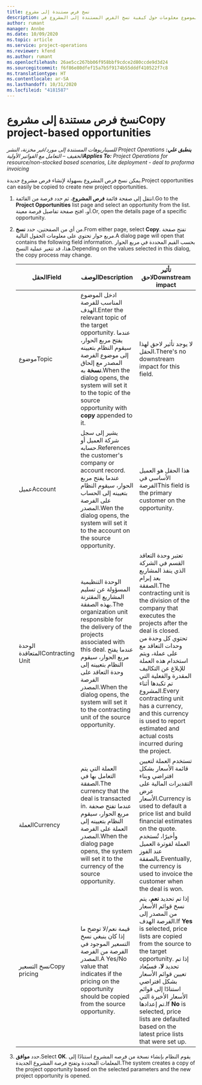 ```yaml
---
title: نسخ فرص مستندة إلى مشروع
description: يوفر هذا الموضوع معلومات حول كيفية نسخ الفرص المستندة إلى المشروع في Project Operations.
author: rumant
manager: Annbe
ms.date: 10/09/2020
ms.topic: article
ms.service: project-operations
ms.reviewer: kfend
ms.author: rumant
ms.openlocfilehash: 26ae5cc267bb06f958bbf9cdce2d80ccde9d3d24
ms.sourcegitcommit: f6f86e80dfef15a7b5f9174b55dddf410522f7c8
ms.translationtype: HT
ms.contentlocale: ar-SA
ms.lasthandoff: 10/31/2020
ms.locfileid: "4181587"
---
```

# <a name="copy-project-based-opportunities"></a><span data-ttu-id="64192-103">نسخ فرص مستندة إلى مشروع</span><span class="sxs-lookup"><span data-stu-id="64192-103">Copy project-based opportunities</span></span>

<span data-ttu-id="64192-104">_**ينطبق علي:** ‏‫Project Operations للسيناريوهات المستندة إلى مورد/غير مخزنة‬، ‏‫النشر الخفيف – التعامل مع الفواتير الأولية‬_</span><span class="sxs-lookup"><span data-stu-id="64192-104">_**Applies To:** Project Operations for resource/non-stocked based scenarios, Lite deployment - deal to proforma invoicing_</span></span>


<span data-ttu-id="64192-105">يمكن نسخ فرص المشروع بسهولة لإنشاء فرص مشروع جديدة.</span><span class="sxs-lookup"><span data-stu-id="64192-105">Project opportunities can easily be copied to create new project opportunities.</span></span> 

1. <span data-ttu-id="64192-106">انتقل إلى صفحة قائمة **فرص المشروع**، ثم حدد فرصة من القائمة.</span><span class="sxs-lookup"><span data-stu-id="64192-106">Go to the **Project Opportunities** list page and select an opportunity from the list.</span></span> <span data-ttu-id="64192-107">أو، افتح صفحة تفاصيل فرصة معينة.</span><span class="sxs-lookup"><span data-stu-id="64192-107">Or, open the details page of a specific opportunity.</span></span> 
2. <span data-ttu-id="64192-108">من أي من الصفحتين، حدد **نسخ**.</span><span class="sxs-lookup"><span data-stu-id="64192-108">From either page, select **Copy**.</span></span> <span data-ttu-id="64192-109">تفتح صفحة مربع حوار تحتوي على معلومات الحقول التالية.</span><span class="sxs-lookup"><span data-stu-id="64192-109">A dialog page will open that contains the following field information.</span></span> <span data-ttu-id="64192-110">بحسب القيم المحددة في مربع الحوار هذا، قد تتغير عملية النسخ.</span><span class="sxs-lookup"><span data-stu-id="64192-110">Depending on the values selected in this dialog, the copy process may change.</span></span>

    | <span data-ttu-id="64192-111">**الحقل**</span><span class="sxs-lookup"><span data-stu-id="64192-111">**Field**</span></span> | <span data-ttu-id="64192-112">**الوصف**</span><span class="sxs-lookup"><span data-stu-id="64192-112">**Description**</span></span> | <span data-ttu-id="64192-113">**تأثير لاحق**</span><span class="sxs-lookup"><span data-stu-id="64192-113">**Downstream impact**</span></span> |
    | --- | --- | --- |
    | <span data-ttu-id="64192-114">موضوع</span><span class="sxs-lookup"><span data-stu-id="64192-114">Topic</span></span> | <span data-ttu-id="64192-115">ادخل الموضوع المناسب للفرصة الهدف.</span><span class="sxs-lookup"><span data-stu-id="64192-115">Enter the relevant topic of the target opportunity.</span></span> <span data-ttu-id="64192-116">عندما يفتح مربع الحوار، سيقوم النظام بتعيينه إلى موضوع الفرصة المصدر مع إلحاق **نسخة** به.</span><span class="sxs-lookup"><span data-stu-id="64192-116">When the dialog opens, the system will set it to the topic of the source opportunity with **copy** appended to it.</span></span> | <span data-ttu-id="64192-117">لا يوجد تأثير لاحق لهذا الحقل.</span><span class="sxs-lookup"><span data-stu-id="64192-117">There's no downstream impact for this field.</span></span> |
    | <span data-ttu-id="64192-118">عميل</span><span class="sxs-lookup"><span data-stu-id="64192-118">Account</span></span> | <span data-ttu-id="64192-119">يشير إلى سجل شركة العميل أو حسابه.</span><span class="sxs-lookup"><span data-stu-id="64192-119">References the customer's company or account record.</span></span> <span data-ttu-id="64192-120">عندما يفتح مربع الحوار، سيقوم النظام بتعيينه إلى الحساب على الفرصة المصدر.</span><span class="sxs-lookup"><span data-stu-id="64192-120">Wen the dialog opens, the system will set it to the account on the source opportunity.</span></span> | <span data-ttu-id="64192-121">هذا الحقل هو العميل الأساسي في الفرصة</span><span class="sxs-lookup"><span data-stu-id="64192-121">This field is the primary customer on the opportunity.</span></span> |
    | <span data-ttu-id="64192-122">الوحدة المتعاقدة</span><span class="sxs-lookup"><span data-stu-id="64192-122">Contracting Unit</span></span> | <span data-ttu-id="64192-123">الوحدة التنظيمية المسؤولة عن تسليم المشاريع المقترنة بهذه الصفقة.</span><span class="sxs-lookup"><span data-stu-id="64192-123">The organization unit responsible for the delivery of the projects associated with this deal.</span></span> <span data-ttu-id="64192-124">عندما يفتح مربع الحوار، سيقوم النظام بتعيينه إلى وحدة التعاقد على الفرصة المصدر.</span><span class="sxs-lookup"><span data-stu-id="64192-124">When the dialog opens, the system will set it to the contracting unit of the source opportunity.</span></span> | <span data-ttu-id="64192-125">تعتبر وحدة التعاقد القسم في الشركة الذي ينفذ المشاريع بعد إبرام الصفقة.</span><span class="sxs-lookup"><span data-stu-id="64192-125">The contracting unit is the division of the company that executes the projects after the deal is closed.</span></span> <span data-ttu-id="64192-126">تحتوي كل وحدة من وحدات التعاقد مع على عملة، ويتم استخدام هذه العملة للإبلاغ عن التكاليف المقدرة والفعلية التي تم تكبدها أثناء المشروع.</span><span class="sxs-lookup"><span data-stu-id="64192-126">Every contracting unit has a currency, and this currency is used to report estimated and actual costs incurred during the project.</span></span> |
    | <span data-ttu-id="64192-127">‏‏العملة</span><span class="sxs-lookup"><span data-stu-id="64192-127">Currency</span></span> | <span data-ttu-id="64192-128">العملة التي يتم التعامل بها في الصفقة.</span><span class="sxs-lookup"><span data-stu-id="64192-128">The currency that the deal is transacted in.</span></span> <span data-ttu-id="64192-129">عندما تفتح صحفة مربع الحوار، سيقوم النظام بتعيينه إلى العملة على الفرصة المصدر.</span><span class="sxs-lookup"><span data-stu-id="64192-129">When the dialog page opens, the system will set it to the currency of the source opportunity.</span></span> | <span data-ttu-id="64192-130">تستخدم العملة لتعيين قائمة الأسعار بشكل افتراضي وبناء التقديرات المالية على عرض الأسعار.</span><span class="sxs-lookup"><span data-stu-id="64192-130">Currency is used to default a price list and build financial estimates on the quote.</span></span> <span data-ttu-id="64192-131">وأخيرًا، تُستخدم العملة لفوترة العميل عند الفوز بالصفقة.</span><span class="sxs-lookup"><span data-stu-id="64192-131">Eventually, the currency is used to invoice the customer when the deal is won.</span></span> |
    | <span data-ttu-id="64192-132">نسخ التسعير</span><span class="sxs-lookup"><span data-stu-id="64192-132">Copy pricing</span></span> | <span data-ttu-id="64192-133">قيمة نعم/لا توضح ما إذا كان ينبغي نسخ التسعير الموجود في الفرصة من الفرصة المصدر.</span><span class="sxs-lookup"><span data-stu-id="64192-133">A Yes/No value that indicates if the pricing on the opportunity should be copied from the source opportunity.</span></span> | <span data-ttu-id="64192-134">إذا تم تحديد **نعم**، يتم نسخ قوائم الأسعار من المصدر إلى الفرصة الهدف.</span><span class="sxs-lookup"><span data-stu-id="64192-134">If **Yes** is selected, price lists are copied from the source to the target opportunity.</span></span> <span data-ttu-id="64192-135">إذا تم تحديد **لا**، فسيُعاد تعيين قوائم الأسعار بشكل افتراضي استنادًا إلى قوائم الأسعار الأخيرة التي تم إعدادها.</span><span class="sxs-lookup"><span data-stu-id="64192-135">If **No** is selected, price lists are defaulted based on the latest price lists that were set up.</span></span> |

3. <span data-ttu-id="64192-136">حدد **موافق**.</span><span class="sxs-lookup"><span data-stu-id="64192-136">Select **OK**.</span></span> <span data-ttu-id="64192-137">يقوم النظام بإنشاء نسخة من فرصه المشروع استنادًا إلى المعلمات المحددة وتفتح فرصة المشروع الجديدة.</span><span class="sxs-lookup"><span data-stu-id="64192-137">The system creates a copy of the project opportunity based on the selected parameters and the new project opportunity is opened.</span></span>
